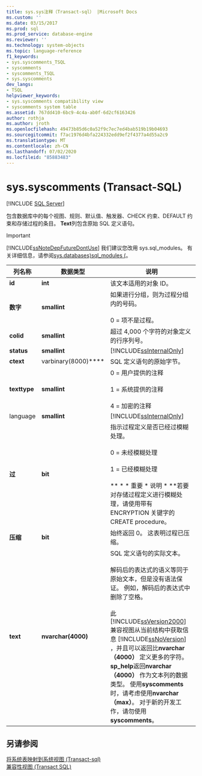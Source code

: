 ```yaml
---
title: sys.sys注释（Transact-sql） |Microsoft Docs
ms.custom: ''
ms.date: 03/15/2017
ms.prod: sql
ms.prod_service: database-engine
ms.reviewer: ''
ms.technology: system-objects
ms.topic: language-reference
f1_keywords:
- sys.syscomments_TSQL
- syscomments
- syscomments_TSQL
- sys.syscomments
dev_langs:
- TSQL
helpviewer_keywords:
- sys.syscomments compatibility view
- syscomments system table
ms.assetid: 767dd410-6bc9-4c4a-ab0f-6d2cf6163426
author: rothja
ms.author: jroth
ms.openlocfilehash: 49473b85d6c0a52f9c7ec7ed4bab519b19b04693
ms.sourcegitcommit: f7ac1976d4bfa224332edd9ef2f4377a4d55a2c9
ms.translationtype: MT
ms.contentlocale: zh-CN
ms.lasthandoff: 07/02/2020
ms.locfileid: "85883483"
---
```

# <a name="syssyscomments-transact-sql"></a>sys.syscomments (Transact-SQL)
[!INCLUDE [SQL Server](../../includes/applies-to-version/sqlserver.md)]

  包含数据库中的每个视图、规则、默认值、触发器、CHECK 约束、DEFAULT 约束和存储过程的条目。 **Text**列包含原始 SQL 定义语句。  
  
> [!IMPORTANT]  
>  [!INCLUDE[ssNoteDepFutureDontUse](../../includes/ssnotedepfuturedontuse-md.md)] 我们建议您改用 sys.sql_modules。 有关详细信息，请参阅[sys.databases&#41;sql_modules &#40;](../../relational-databases/system-catalog-views/sys-sql-modules-transact-sql.md)。  
  
|列名称|数据类型|说明|  
|-----------------|---------------|-----------------|  
|**id**|**int**|该文本适用的对象 ID。|  
|**数字**|**smallint**|如果进行分组，则为过程分组内的号码。<br /><br /> 0 = 项不是过程。|  
|**colid**|**smallint**|超过 4,000 个字符的对象定义的行序列号。|  
|**status**|**smallint**|[!INCLUDE[ssInternalOnly](../../includes/ssinternalonly-md.md)]|  
|**ctext**|varbinary(8000)****|SQL 定义语句的原始字节。|  
|**texttype**|**smallint**|0 = 用户提供的注释<br /><br /> 1 = 系统提供的注释<br /><br /> 4 = 加密的注释|  
|language|**smallint**|[!INCLUDE[ssInternalOnly](../../includes/ssinternalonly-md.md)]|  
|**过**|**bit**|指示过程定义是否已经过模糊处理。<br /><br /> 0 = 未经模糊处理<br /><br /> 1 = 已经模糊处理<br /><br /> ** \* \* 重要 \* 说明 \* **若要对存储过程定义进行模糊处理，请使用带有 ENCRYPTION 关键字的 CREATE procedure。|  
|**压缩**|**bit**|始终返回 0。 这表明过程已压缩。|  
|**text**|**nvarchar(4000)**|SQL 定义语句的实际文本。<br /><br /> 解码后的表达式的语义等同于原始文本，但是没有语法保证。 例如，解码后的表达式中删除了空格。<br /><br /> 此 [!INCLUDE[ssVersion2000](../../includes/ssversion2000-md.md)] 兼容视图从当前结构中获取信息 [!INCLUDE[ssNoVersion](../../includes/ssnoversion-md.md)] ，并且可以返回比**nvarchar （4000）** 定义更多的字符。 **sp_help**返回**nvarchar （4000）** 作为文本列的数据类型。 使用**syscomments**时，请考虑使用**nvarchar （max）**。 对于新的开发工作，请勿使用**syscomments**。|  
  
## <a name="see-also"></a>另请参阅  
 [将系统表映射到系统视图 &#40;Transact-sql&#41;](../../relational-databases/system-tables/mapping-system-tables-to-system-views-transact-sql.md)   
 [兼容性视图 (Transact SQL)](~/relational-databases/system-compatibility-views/system-compatibility-views-transact-sql.md)  
  
  
